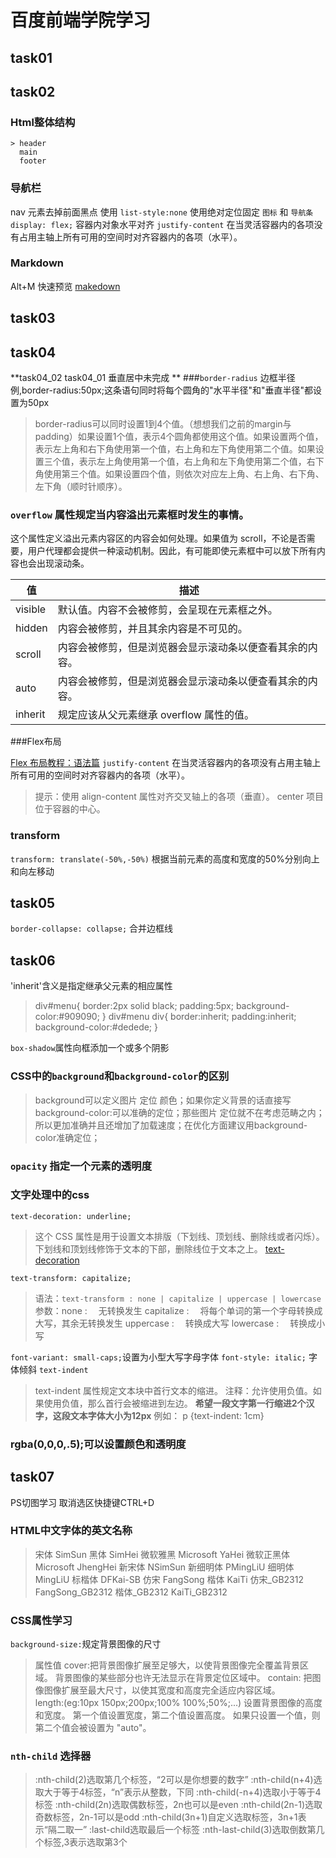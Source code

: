 # 百度前端学院学习

## task01



## task02
### Html整体结构
	> header
      main
      footer

### 导航栏	
   nav 元素去掉前面黑点 使用 `list-style:none`
   使用绝对定位固定 `图标` 和 `导航条`
     `display: flex;`  容器内对象水平对齐
   	 `justify-content` 在当灵活容器内的各项没有占用主轴上所有可用的空间时对齐容器内的各项（水平）。

### Markdown
 Alt+M 快速预览
 [makedown](http://baike.baidu.com/link?url=sOi_N0N5fhYV1nk5qfYG40-I7B3c-unI0pYQD4YemhC6UFB8yfm8pF79ywODdm7xKKQamkJi63AlKDula4bd9K)

## task03

## task04
**task04_02 task04_01 垂直居中未完成 **
###`border-radius` 边框半径
例,border-radius:50px;这条语句同时将每个圆角的"水平半径"和"垂直半径"都设置为50px
>  border-radius可以同时设置1到4个值。（想想我们之前的margin与padding）如果设置1个值，表示4个圆角都使用这个值。如果设置两个值，表示左上角和右下角使用第一个值，右上角和左下角使用第二个值。如果设置三个值，表示左上角使用第一个值，右上角和左下角使用第二个值，右下角使用第三个值。如果设置四个值，则依次对应左上角、右上角、右下角、左下角（顺时针顺序）。
### `overflow` 属性规定当内容溢出元素框时发生的事情。
这个属性定义溢出元素内容区的内容会如何处理。如果值为 scroll，不论是否需要，用户代理都会提供一种滚动机制。因此，有可能即使元素框中可以放下所有内容也会出现滚动条。

值		  | 描述 
----------|------------------------------------------------------------
visible   | 默认值。内容不会被修剪，会呈现在元素框之外。
hidden    | 内容会被修剪，并且其余内容是不可见的。   
scroll    | 内容会被修剪，但是浏览器会显示滚动条以便查看其余的内容。   
auto	  | 内容会被修剪，但是浏览器会显示滚动条以便查看其余的内容。
inherit	  | 规定应该从父元素继承 overflow 属性的值。

###Flex布局

[Flex 布局教程：语法篇](http://www.ruanyifeng.com/blog/2015/07/flex-grammar.html)
`justify-content` 在当灵活容器内的各项没有占用主轴上所有可用的空间时对齐容器内的各项（水平）。
> 提示：使用 align-content 属性对齐交叉轴上的各项（垂直）。
  center	项目位于容器的中心。

### transform 
`transform: translate(-50%,-50%)`
根据当前元素的高度和宽度的50%分别向上和向左移动


## task05
`border-collapse: collapse;`  合并边框线

## task06
'inherit'含义是指定继承父元素的相应属性
> div#menu{
  border:2px solid black;
  padding:5px;
  background-color:#909090;
}
div#menu div{
  border:inherit;
  padding:inherit;
  background-color:#dedede;
}

`box-shadow`属性向框添加一个或多个阴影

### CSS中的`background`和`background-color`的区别
> background可以定义图片 定位 颜色；如果你定义背景的话直接写background-color:可以准确的定位；那些图片 定位就不在考虑范畴之内；所以更加准确并且还增加了加载速度；在优化方面建议用background-color准确定位；

### `opacity` 指定一个元素的透明度

### 文字处理中的css
`text-decoration: underline;`
> 这个 CSS 属性是用于设置文本排版（下划线、顶划线、删除线或者闪烁）。下划线和顶划线修饰于文本的下部，删除线位于文本之上。
[text-decoration](https://developer.mozilla.org/zh-CN/docs/Web/CSS/text-decoration)

`text-transform: capitalize;`
> 语法：`text-transform : none | capitalize | uppercase | lowercase`
参数：none : 　无转换发生 
	  capitalize : 　将每个单词的第一个字母转换成大写，其余无转换发生 
	  uppercase : 　转换成大写 
	  lowercase : 　转换成小写

`font-variant: small-caps;`设置为小型大写字母字体
`font-style: italic;` 字体倾斜
`text-indent`
> text-indent 属性规定文本块中首行文本的缩进。
注释：允许使用负值。如果使用负值，那么首行会被缩进到左边。
**希望一段文字第一行缩进2个汉字，这段文本字体大小为12px**
例如：
p {text-indent: 1cm}
### rgba(0,0,0,.5);可以设置颜色和透明度

## task07
PS切图学习 
取消选区快捷键CTRL+D

### HTML中文字体的英文名称
> 宋体	SimSun
黑体	SimHei
微软雅黑	Microsoft YaHei
微软正黑体	Microsoft JhengHei
新宋体	NSimSun
新细明体	PMingLiU
细明体	MingLiU
标楷体	DFKai-SB
仿宋	FangSong
楷体	KaiTi
仿宋_GB2312	FangSong_GB2312
楷体_GB2312	KaiTi_GB2312

### CSS属性学习
`background-size:`规定背景图像的尺寸
> 属性值
 cover:把背景图像扩展至足够大，以使背景图像完全覆盖背景区域。
 背景图像的某些部分也许无法显示在背景定位区域中。
 contain: 把图像图像扩展至最大尺寸，以使其宽度和高度完全适应内容区域。	
 length:(eg:10px 150px;200px;100% 100%;50%;...)
 设置背景图像的高度和宽度。
第一个值设置宽度，第二个值设置高度。
如果只设置一个值，则第二个值会被设置为 "auto"。

### `nth-child` 选择器
> :nth-child(2)选取第几个标签，“2可以是你想要的数字”
:nth-child(n+4)选取大于等于4标签，“n”表示从整数，下同
:nth-child(-n+4)选取小于等于4标签
:nth-child(2n)选取偶数标签，2n也可以是even
:nth-child(2n-1)选取奇数标签，2n-1可以是odd
:nth-child(3n+1)自定义选取标签，3n+1表示“隔二取一”
:last-child选取最后一个标签
:nth-last-child(3)选取倒数第几个标签,3表示选取第3个